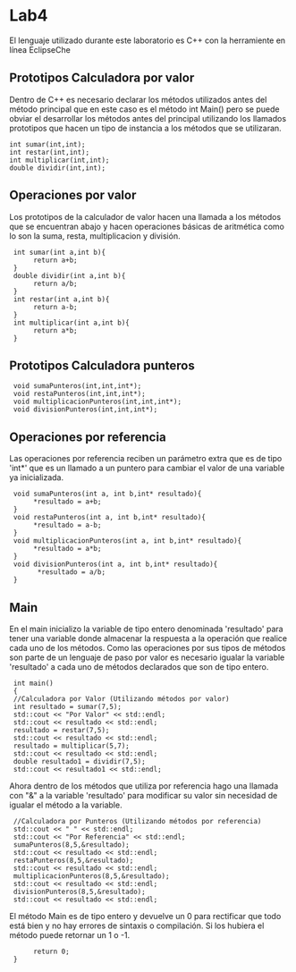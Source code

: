 # Lab4
El lenguaje utilizado durante este laboratorio es C++ con la herramiente en línea EclipseChe
    
## Prototipos Calculadora por valor 
Dentro de C++ es necesario declarar los métodos utilizados antes del método principal que en este caso es el método int Main()
pero se puede obviar el desarrollar los métodos antes del principal utilizando los llamados prototipos que hacen un tipo de instancia a
los métodos que se utilizaran.

    int sumar(int,int);
    int restar(int,int);
    int multiplicar(int,int);
    double dividir(int,int);

## Operaciones por valor
Los prototipos de la calculador de valor hacen una llamada a los métodos que se encuentran abajo y hacen operaciones básicas de aritmética como lo son la suma, resta, multiplicacion y división.

     int sumar(int a,int b){
          return a+b;
     }
     double dividir(int a,int b){
          return a/b;
     }
     int restar(int a,int b){
          return a-b;
     }
     int multiplicar(int a,int b){
          return a*b;
     }


## Prototipos Calculadora punteros
     void sumaPunteros(int,int,int*);
     void restaPunteros(int,int,int*);
     void multiplicacionPunteros(int,int,int*);
     void divisionPunteros(int,int,int*);

## Operaciones por referencia
Las operaciones por referencia reciben un parámetro extra que es de tipo 'int*' que es un llamado a un puntero para cambiar el valor de una variable ya inicializada. 

     void sumaPunteros(int a, int b,int* resultado){
          *resultado = a+b;
     }
     void restaPunteros(int a, int b,int* resultado){
          *resultado = a-b;
     }
     void multiplicacionPunteros(int a, int b,int* resultado){
          *resultado = a*b;
     }
     void divisionPunteros(int a, int b,int* resultado){
           *resultado = a/b;
     }

## Main
En el main inicializo la variable de tipo entero denominada 'resultado' para tener una variable donde almacenar la respuesta a la
operación que realice cada uno de los métodos. Como las operaciones por sus tipos de métodos son parte de un lenguaje de paso por valor 
es necesario igualar la variable 'resultado' a cada uno de métodos declarados que son de tipo entero.
 
     int main()
     {
     //Calculadora por Valor (Utilizando métodos por valor)
     int resultado = sumar(7,5);
     std::cout << "Por Valor" << std::endl;
     std::cout << resultado << std::endl; 
     resultado = restar(7,5);
     std::cout << resultado << std::endl; 
     resultado = multiplicar(5,7);
     std::cout << resultado << std::endl; 
     double resultado1 = dividir(7,5);
     std::cout << resultado1 << std::endl; 
  
Ahora dentro de los métodos que utiliza por referencia hago una llamada con "&" a la variable 'resultado' para modificar su valor sin necesidad de igualar el método a la variable. 
  
     //Calculadora por Punteros (Utilizando métodos por referencia)
     std::cout << " " << std::endl;
     std::cout << "Por Referencia" << std::endl;
     sumaPunteros(8,5,&resultado);
     std::cout << resultado << std::endl;
     restaPunteros(8,5,&resultado);
     std::cout << resultado << std::endl;
     multiplicacionPunteros(8,5,&resultado);
     std::cout << resultado << std::endl;
     divisionPunteros(8,5,&resultado);
     std::cout << resultado << std::endl;
  
 El método Main es de tipo entero y devuelve un 0 para rectificar que todo está bien y no hay errores de sintaxis o compilación. Si los hubiera el método puede retornar un 1 o -1. 
  
          return 0;
     }

